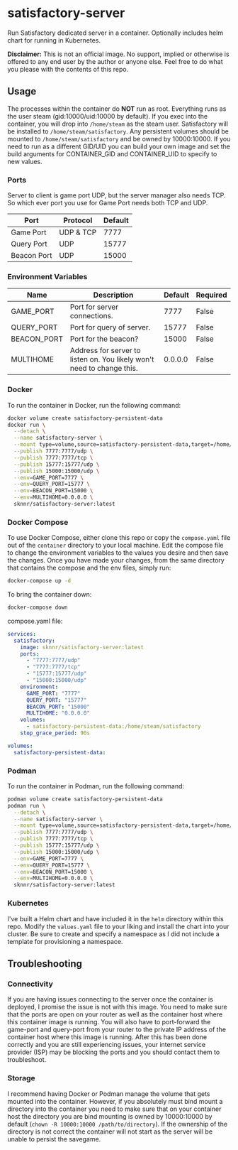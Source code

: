 # satisfactory-server

Run Satisfactory dedicated server in a container. Optionally includes helm chart for running in Kubernetes.

**Disclaimer:** This is not an official image. No support, implied or otherwise is offered to any end user by the author or anyone else. Feel free to do what you please with the contents of this repo.
## Usage

The processes within the container do **NOT** run as root. Everything runs as the user steam (gid:10000/uid:10000 by default). If you exec into the container, you will drop into `/home/steam` as the steam user. Satisfactory will be installed to `/home/steam/satisfactory`. Any persistent volumes should be mounted to `/home/steam/satisfactory` and be owned by 10000:10000. If you need to run as a different GID/UID you can build your own image and set the build arguments for CONTAINER_GID and CONTAINER_UID to specify to new values.

### Ports
Server to client is game port UDP, but the server manager also needs TCP. So which ever port you use for Game Port needs both TCP and UDP.

| Port | Protocol | Default |
| ---- | -------- | ------- |
| Game Port | UDP & TCP | 7777 |
| Query Port | UDP | 15777 |
| Beacon Port | UDP | 15000 |


### Environment Variables

| Name | Description | Default | Required |
| ---- | ----------- | ------- | -------- |
| GAME_PORT | Port for server connections. | 7777 | False |
| QUERY_PORT | Port for query of server. | 15777 | False |
| BEACON_PORT | Port for the beacon? | 15000 | False |
| MULTIHOME | Address for server to listen on. You likely won't need to change this. | 0.0.0.0 | False |

### Docker

To run the container in Docker, run the following command:

```bash
docker volume create satisfactory-persistent-data
docker run \
  --detach \
  --name satisfactory-server \
  --mount type=volume,source=satisfactory-persistent-data,target=/home/steam/satisfactory \
  --publish 7777:7777/udp \
  --publish 7777:7777/tcp \
  --publish 15777:15777/udp \
  --publish 15000:15000/udp \
  --env=GAME_PORT=7777 \
  --env=QUERY_PORT=15777 \
  --env=BEACON_PORT=15000 \
  --env=MULTIHOME=0.0.0.0 \
  sknnr/satisfactory-server:latest
```

### Docker Compose

To use Docker Compose, either clone this repo or copy the `compose.yaml` file out of the `container` directory to your local machine. Edit the compose file to change the environment variables to the values you desire and then save the changes. Once you have made your changes, from the same directory that contains the compose and the env files, simply run:

```bash
docker-compose up -d
```

To bring the container down:

```bash
docker-compose down
```

compose.yaml file:
```yaml
services:
  satisfactory:
    image: sknnr/satisfactory-server:latest
    ports:
      - "7777:7777/udp"
      - "7777:7777/tcp"
      - "15777:15777/udp"
      - "15000:15000/udp"
    environment:
      GAME_PORT: "7777"
      QUERY_PORT: "15777"
      BEACON_PORT: "15000"
      MULTIHOME: "0.0.0.0"
    volumes:
      - satisfactory-persistent-data:/home/steam/satisfactory
    stop_grace_period: 90s

volumes:
  satisfactory-persistent-data:
```

### Podman

To run the container in Podman, run the following command:

```bash
podman volume create satisfactory-persistent-data
podman run \
  --detach \
  --name satisfactory-server \
  --mount type=volume,source=satisfactory-persistent-data,target=/home/steam/satisfactory \
  --publish 7777:7777/udp \
  --publish 7777:7777/tcp \
  --publish 15777:15777/udp \
  --publish 15000:15000/udp \
  --env=GAME_PORT=7777 \
  --env=QUERY_PORT=15777 \
  --env=BEACON_PORT=15000 \
  --env=MULTIHOME=0.0.0.0 \
  sknnr/satisfactory-server:latest
```

### Kubernetes

I've built a Helm chart and have included it in the `helm` directory within this repo. Modify the `values.yaml` file to your liking and install the chart into your cluster. Be sure to create and specify a namespace as I did not include a template for provisioning a namespace.

## Troubleshooting

### Connectivity

If you are having issues connecting to the server once the container is deployed, I promise the issue is not with this image. You need to make sure that the ports are open on your router as well as the container host where this container image is running. You will also have to port-forward the game-port and query-port from your router to the private IP address of the container host where this image is running. After this has been done correctly and you are still experiencing issues, your internet service provider (ISP) may be blocking the ports and you should contact them to troubleshoot.

### Storage

I recommend having Docker or Podman manage the volume that gets mounted into the container. However, if you absolutely must bind mount a directory into the container you need to make sure that on your container host the directory you are bind mounting is owned by 10000:10000 by default (`chown -R 10000:10000 /path/to/directory`). If the ownership of the directory is not correct the container will not start as the server will be unable to persist the savegame.
